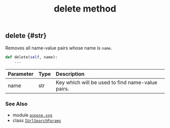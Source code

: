 ﻿---
title: delete method
second_title: Aspose.SVG for Python via .NET API References
description: 
type: docs
weight: 30
url: /python-net/aspose.svg/iurlsearchparams/delete/
is_root: false
---

## delete {#str}

Removes all name-value pairs whose name is `name`.



```python
def delete(self, name):
    ...
```


| Parameter | Type | Description |
| :- | :- | :- |
| name | str | Key which will be used to find name-value pairs. |



### See Also
* module [`aspose.svg`](../../)
* class [`IUrlSearchParams`](/svg/python-net/aspose.svg/iurlsearchparams)
